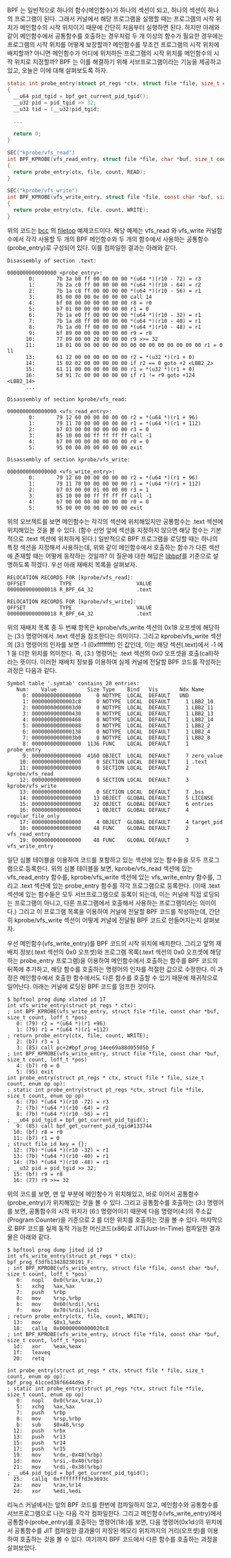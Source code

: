 BPF 는 일반적으로 하나의 함수(메인함수)가 하나의 섹션이 되고, 하나의 섹션이 하나의 프로그램이 된다. 그래서 커널에서 해당 프로그램을 실행할 때는 프로그램의 시작 위치가 메인함수의 시작 위치이기 때문에 간단히 처음부터 실행하면 된다. 하지만 아래와 같이 메인함수에서 공통함수를 호출하는 경우처럼 두 개 이상의 함수가 필요한 경우에는 프로그램의 시작 위치를 어떻게 보장할까? 메인함수를 무조건 프로그램의 시작 위치에 배치할까? 아니면 메인함수가 어디에 위치하든 프로그램의 시작 위치를 메인함수의 시작 위치로 지정할까? BPF 는 이를 해결하기 위해 서브프로그램이라는 기능을 제공하고 있고, 오늘은 이에 대해 살펴보도록 하자.

```c
static int probe_entry(struct pt_regs *ctx, struct file *file, size_t count, enum op op)
{
  __u64 pid_tgid = bpf_get_current_pid_tgid();
  __u32 pid = pid_tgid >> 32;
  __u32 tid = (__u32)pid_tgid;

  ...

  return 0;
}

SEC("kprobe/vfs_read")
int BPF_KPROBE(vfs_read_entry, struct file *file, char *buf, size_t count, loff_t *pos)
{
  return probe_entry(ctx, file, count, READ);
}

SEC("kprobe/vfs_write")
int BPF_KPROBE(vfs_write_entry, struct file *file, const char *buf, size_t count, loff_t *pos)
{
  return probe_entry(ctx, file, count, WRITE);
}
```

위의 코드는 [bcc](https://github.com/iovisor/bcc) 의 [filetop](https://github.com/iovisor/bcc/blob/master/libbpf-tools/filetop.bpf.c) 예제코드이다. 해당 예제는 vfs_read 와 vfs_write 커널함수에서 각각 사용할 두 개의 BPF 메인함수와 두 개의 함수에서 사용하는 공통함수(probe_entry)로 구성되어 있다. 이를 컴파일한 결과는 아래와 같다.

```
Disassembly of section .text:

0000000000000000 <probe_entry>:
       0:       7b 3a b8 ff 00 00 00 00 *(u64 *)(r10 - 72) = r3
       1:       7b 2a c0 ff 00 00 00 00 *(u64 *)(r10 - 64) = r2
       2:       7b 1a c8 ff 00 00 00 00 *(u64 *)(r10 - 56) = r1
       3:       85 00 00 00 0e 00 00 00 call 14
       4:       bf 08 00 00 00 00 00 00 r8 = r0
       5:       b7 01 00 00 00 00 00 00 r1 = 0
       6:       7b 1a e0 ff 00 00 00 00 *(u64 *)(r10 - 32) = r1
       7:       7b 1a d8 ff 00 00 00 00 *(u64 *)(r10 - 40) = r1
       8:       7b 1a d0 ff 00 00 00 00 *(u64 *)(r10 - 48) = r1
       9:       bf 89 00 00 00 00 00 00 r9 = r8
      10:       77 09 00 00 20 00 00 00 r9 >>= 32
      11:       18 01 00 00 00 00 00 00 00 00 00 00 00 00 00 00 r1 = 0 ll
      13:       61 12 00 00 00 00 00 00 r2 = *(u32 *)(r1 + 0)
      14:       15 02 02 00 00 00 00 00 if r2 == 0 goto +2 <LBB2_2>
      15:       61 11 00 00 00 00 00 00 r1 = *(u32 *)(r1 + 0)
      16:       5d 91 7c 00 00 00 00 00 if r1 != r9 goto +124 <LBB2_14>
      ...

Disassembly of section kprobe/vfs_read:

0000000000000000 <vfs_read_entry>:
       0:       79 12 60 00 00 00 00 00 r2 = *(u64 *)(r1 + 96)
       1:       79 11 70 00 00 00 00 00 r1 = *(u64 *)(r1 + 112)
       2:       b7 03 00 00 00 00 00 00 r3 = 0
       3:       85 10 00 00 ff ff ff ff call -1
       4:       b7 00 00 00 00 00 00 00 r0 = 0
       5:       95 00 00 00 00 00 00 00 exit

Disassembly of section kprobe/vfs_write:

0000000000000000 <vfs_write_entry>:
       0:       79 12 60 00 00 00 00 00 r2 = *(u64 *)(r1 + 96)
       1:       79 11 70 00 00 00 00 00 r1 = *(u64 *)(r1 + 112)
       2:       b7 03 00 00 01 00 00 00 r3 = 1
       3:       85 10 00 00 ff ff ff ff call -1
       4:       b7 00 00 00 00 00 00 00 r0 = 0
       5:       95 00 00 00 00 00 00 00 exit
```

위의 오브젝트를 보면 메인함수는 각각의 섹션에 위치해있지만 공통함수는 .text 섹션에 위치해있는 것을 볼 수 있다. (함수 선언 앞에 섹션을 지정하지 않으면 해당 함수는 기본적으로 .text 섹션에 위치하게 된다.) 일반적으로 BPF 프로그램을 로딩할 때는 하나의 특정 섹션을 지정해서 사용하는데, 위와 같이 메인함수에서 호출하는 함수가 다른 섹션에 존재할 때는 어떻게 동작하는 것일까? 이 질문에 대한 해답은 [libbpf](https://github.com/torvalds/linux/blob/master/tools/lib/bpf/libbpf.c)를 기준으로 설명하도록 하겠다. 우선 아래 재배치 목록을 살펴보자.

```
RELOCATION RECORDS FOR [kprobe/vfs_read]:
OFFSET           TYPE                     VALUE
0000000000000018 R_BPF_64_32              .text

RELOCATION RECORDS FOR [kprobe/vfs_write]:
OFFSET           TYPE                     VALUE
0000000000000018 R_BPF_64_32              .text
```

위의 재배치 목록 중 두 번째 항목은 kprobe/vfs_write 섹션의 0x18 오프셋에 해당하는 (3:) 명령어에서 .text 섹션을 참조한다는 의미이다. 그리고 kprobe/vfs_write 섹션의 (3:) 명령어의 인자를 보면 -1 (0xffffffff) 인 값인데, 이는 해당 섹션(.text)에서 -1 에 1 을 더한 위치를 의미한다. 즉, (3:) 명령어는 .text 섹션의 0x0 오프셋을 호출(call)하라는 뜻이다. 이러한 재배치 정보를 이용하여 실제 커널에 전달할 BPF 코드를 작성하는 과정은 다음과 같다.

```
Symbol table '.symtab' contains 20 entries:
   Num:    Value          Size Type    Bind   Vis       Ndx Name
     0: 0000000000000000     0 NOTYPE  LOCAL  DEFAULT   UND
     1: 00000000000003c8     0 NOTYPE  LOCAL  DEFAULT     1 LBB2_10
     2: 00000000000003d0     0 NOTYPE  LOCAL  DEFAULT     1 LBB2_11
     3: 0000000000000430     0 NOTYPE  LOCAL  DEFAULT     1 LBB2_13
     4: 0000000000000468     0 NOTYPE  LOCAL  DEFAULT     1 LBB2_14
     5: 0000000000000088     0 NOTYPE  LOCAL  DEFAULT     1 LBB2_2
     6: 0000000000000138     0 NOTYPE  LOCAL  DEFAULT     1 LBB2_4
     7: 00000000000003b0     0 NOTYPE  LOCAL  DEFAULT     1 LBB2_8
     8: 0000000000000000  1136 FUNC    LOCAL  DEFAULT     1 probe_entry
     9: 0000000000000000  4160 OBJECT  LOCAL  DEFAULT     7 zero_value
    10: 0000000000000000     0 SECTION LOCAL  DEFAULT     1 .text
    11: 0000000000000000     0 SECTION LOCAL  DEFAULT     2 kprobe/vfs_read
    12: 0000000000000000     0 SECTION LOCAL  DEFAULT     3 kprobe/vfs_write
    13: 0000000000000000     0 SECTION LOCAL  DEFAULT     7 .bss
    14: 0000000000000000    13 OBJECT  GLOBAL DEFAULT     5 LICENSE
    15: 0000000000000000    32 OBJECT  GLOBAL DEFAULT     6 entries
    16: 0000000000000004     1 OBJECT  GLOBAL DEFAULT     4 regular_file_only
    17: 0000000000000000     4 OBJECT  GLOBAL DEFAULT     4 target_pid
    18: 0000000000000000    48 FUNC    GLOBAL DEFAULT     2 vfs_read_entry
    19: 0000000000000000    48 FUNC    GLOBAL DEFAULT     3 vfs_write_entry
```

일단 심볼 테이블을 이용하여 코드를 포함하고 있는 섹션에 있는 함수들을 모두 프로그램으로 등록한다. 위의 심볼 테이블을 보면, kprobe/vfs_read 섹션에 있는 vfs_read_entry 함수를, kprobe/vfs_write 섹션에 있는 vfs_write_entry 함수를, 그리고 .text 섹션에 있는 probe_entry 함수를 각각 프로그램으로 등록한다. (이때 .text 섹션에 있는 함수들은 모두 서브프로그램으로 등록이 되는데, 이는 커널에 직접 로딩되는 프로그램이 아니고, 다른 프로그램에서 호출해서 사용하는 프로그램이라는 의미이다.) 그리고 이 프로그램 목록을 이용하여 커널에 전달할 BPF 코드를 작성하는데, 간단히 kprobe/vfs_write 섹션이 어떻게 커널에 전달될 BPF 코드로 만들어지는지 살펴보자.

우선 메인함수(vfs_write_entry)를 BPF 코드의 시작 위치에 배치한다. 그리고 앞의 재배치 정보(.text 섹션의 0x0 오프셋)와 프로그램 목록(.text 섹션의 0x0 오프셋에 해당하는 probe_entry 프로그램)을 이용하여 메인함수에서 호출하는 함수를 BPF 코드의 뒤쪽에 추가하고, 해당 함수를 호출하는 명령어의 인자를 적절한 값으로 수정한다. 이 과정은 메인함수에서 호출한 함수에서도 다른 함수를 호출할 수 있기 때문에 재귀적으로 일어난다. 아래는 커널에 로딩된 BPF 코드를 덤프한 것이다.

```
$ bpftool prog dump xlated id 17
int vfs_write_entry(struct pt_regs * ctx):
; int BPF_KPROBE(vfs_write_entry, struct file *file, const char *buf, size_t count, loff_t *pos)
   0: (79) r2 = *(u64 *)(r1 +96)
   1: (79) r1 = *(u64 *)(r1 +112)
; return probe_entry(ctx, file, count, WRITE);
   2: (b7) r3 = 1
   3: (85) call pc+2#bpf_prog_14ee69a88d05505b_F
; int BPF_KPROBE(vfs_write_entry, struct file *file, const char *buf, size_t count, loff_t *pos)
   4: (b7) r0 = 0
   5: (95) exit
int probe_entry(struct pt_regs * ctx, struct file * file, size_t count, enum op op):
; static int probe_entry(struct pt_regs *ctx, struct file *file, size_t count, enum op op)
   6: (7b) *(u64 *)(r10 -72) = r3
   7: (7b) *(u64 *)(r10 -64) = r2
   8: (7b) *(u64 *)(r10 -56) = r1
; __u64 pid_tgid = bpf_get_current_pid_tgid();
   9: (85) call bpf_get_current_pid_tgid#133744
  10: (bf) r8 = r0
  11: (b7) r1 = 0
; struct file_id key = {};
  12: (7b) *(u64 *)(r10 -32) = r1
  13: (7b) *(u64 *)(r10 -40) = r1
  14: (7b) *(u64 *)(r10 -48) = r1
; __u32 pid = pid_tgid >> 32;
  15: (bf) r9 = r8
  16: (77) r9 >>= 32
```

위의 코드를 보면, 맨 앞 부분에 메인함수가 위치해있고, 바로 이어서 공통함수(probe_entry)가 위치해있는 것을 볼 수 있다. 그리고 공통함수를 호출하는 (3:) 명령어를 보면, 공통함수의 시작 위치가 (6:) 명령어이기 때문에 다음 명령어(4:)의 주소값(Program Counter)을 기준으로 2 를 더한 위치를 호출하는 것을 볼 수 있다. 마지막으로 BPF 코드를 실제 동작 가능한 머신코드(x86)로 JIT(Just-In-Time) 컴파일한 결과물은 아래와 같다.

```
$ bpftool prog dump jited id 17
int vfs_write_entry(struct pt_regs * ctx):
bpf_prog_f3dfb13428230191_F:
; int BPF_KPROBE(vfs_write_entry, struct file *file, const char *buf, size_t count, loff_t *pos)
   0:	nopl   0x0(%rax,%rax,1)
   5:	xchg   %ax,%ax
   7:	push   %rbp
   8:	mov    %rsp,%rbp
   b:	mov    0x60(%rdi),%rsi
   f:	mov    0x70(%rdi),%rdi
; return probe_entry(ctx, file, count, WRITE);
  13:	mov    $0x1,%edx
  18:	callq  0x00000000000020c8
; int BPF_KPROBE(vfs_write_entry, struct file *file, const char *buf, size_t count, loff_t *pos)
  1d:	xor    %eax,%eax
  1f:	leaveq
  20:	retq

int probe_entry(struct pt_regs * ctx, struct file * file, size_t count, enum op op):
bpf_prog_41cced38f6644d9a_F:
; static int probe_entry(struct pt_regs *ctx, struct file *file, size_t count, enum op op)
   0:	nopl   0x0(%rax,%rax,1)
   5:	xchg   %ax,%ax
   7:	push   %rbp
   8:	mov    %rsp,%rbp
   b:	sub    $0x48,%rsp
  12:	push   %rbx
  13:	push   %r13
  15:	push   %r14
  17:	push   %r15
  19:	mov    %rdx,-0x48(%rbp)
  1d:	mov    %rsi,-0x40(%rbp)
  21:	mov    %rdi,-0x38(%rbp)
; __u64 pid_tgid = bpf_get_current_pid_tgid();
  25:	callq  0xffffffffd3e3693c
  2a:	mov    %rax,%r14
  2d:	xor    %edi,%edi
```

리눅스 커널에서는 앞의 BPF 코드를 한번에 컴파일하지 않고, 메인함수와 공통함수를 서브프로그램으로 나눈 다음 각각 컴파일한다. 그리고 메인함수(vfs_write_entry)에서 공통함수(probe_entry)를 호출하는 명령어(18:)를 보면, 다음 명령어(0x1d:)의 위치에서 공통함수를 JIT 컴파일한 결과물이 저장된 메모리 위치까지의 거리(오프셋)를 이용하여 호출하는 것을 볼 수 있다. 여기까지 BPF 코드에서 다른 함수를 호출하는 과정을 살펴보았다.

